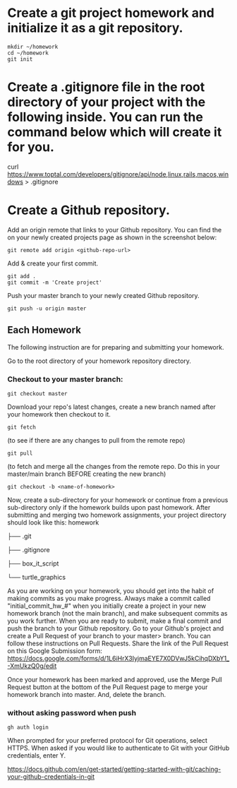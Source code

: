 # Create a git project homework and initialize it as a git repository. 

```shell
mkdir ~/homework
cd ~/homework
git init
```

# Create a .gitignore file in the root directory of your project with the following inside. You can run the command below which will create it for you.

curl https://www.toptal.com/developers/gitignore/api/node,linux,rails,macos,windows > .gitignore


# Create a Github repository.

Add an origin remote that links to your Github repository. You can find the <github-repo-url> on your newly created projects page as shown in the screenshot below:

```shell
git remote add origin <github-repo-url>
```


Add & create your first commit.

```shell
git add .
git commit -m 'Create project'
```


Push your master branch to your newly created Github repository.
```shell
git push -u origin master
```



## Each Homework
The following instruction are for preparing and submitting your homework.

Go to the root directory of your homework repository directory.
### Checkout to your master branch:

```shell
git checkout master
```

Download your repo's latest changes, create a new branch named after your homework then checkout to it.

```shell
git fetch
```

(to see if there are any changes to pull from the remote repo)

```shell
git pull
```
(to fetch and merge all the changes from the remote repo. Do this in your master/main branch BEFORE creating the new branch)

```shell
git checkout -b <name-of-homework>
```

Now, create a sub-directory for your homework or continue from a previous sub-directory only if the homework builds upon past homework. After submitting and merging two homework assignments, your project directory should look like this:
homework

├── .git

├── .gitignore

├── box_it_script

└── turtle_graphics

 As you are working on your homework, you should get into the habit of making commits as you make progress.
Always make a commit called "initial_commit_hw_#" when you initially create a project in your new homework branch (not the main branch), and make subsequent commits as you work further. 
When you are ready to submit, make a final commit and push the branch to your Github repository.
Go to your Github's project and create a Pull Request of your <name-of-homework> branch to your master> branch. You can follow these instructions on Pull Requests.
Share the link of the Pull Request on this Google Submission form: https://docs.google.com/forms/d/1L6iHrX3IyjmaEYE7X0DVwJ5kCihqDXbY1_-XmUkzQ0g/edit

Once your homework has been marked and approved, use the Merge Pull Request button at the bottom of the Pull Request page to merge your homework branch into master. And, delete the branch.



### without asking password when push

```shell
gh auth login
```

When prompted for your preferred protocol for Git operations, select HTTPS.
When asked if you would like to authenticate to Git with your GitHub credentials, enter Y.


https://docs.github.com/en/get-started/getting-started-with-git/caching-your-github-credentials-in-git


